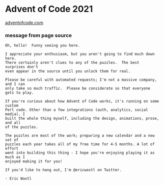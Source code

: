 # Advent of Code 2021

[adventofcode.com](adventofcode.com/2021)

### message from page source 
    
    Oh, hello!  Funny seeing you here.

    I appreciate your enthusiasm, but you aren't going to find much down here.
    There certainly aren't clues to any of the puzzles.  The best surprises don't
    even appear in the source until you unlock them for real.

    Please be careful with automated requests; I'm not a massive company, and I can
    only take so much traffic.  Please be considerate so that everyone gets to play.

    If you're curious about how Advent of Code works, it's running on some custom
    Perl code. Other than a few integrations (auth, analytics, social media), I
    built the whole thing myself, including the design, animations, prose, and all
    of the puzzles.

    The puzzles are most of the work; preparing a new calendar and a new set of
    puzzles each year takes all of my free time for 4-5 months. A lot of effort
    went into building this thing - I hope you're enjoying playing it as much as I
    enjoyed making it for you!

    If you'd like to hang out, I'm @ericwastl on Twitter.

    - Eric Wastl


